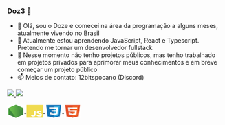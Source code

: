 ### Doz3 🚀

- 👋 Olá, sou o Doze e comecei na área da programação a alguns meses, atualmente vivendo no Brasil
- 🌱 Atualmente estou aprendendo JavaScript, React e Typescript. Pretendo me tornar um desenvolvedor fullstack
- 📝 Nesse momento não tenho projetos públicos, mas tenho trabalhado em projetos privados para aprimorar meus conhecimentos e em breve começar um projeto público
- 📫 Meios de contato: 12bitspocano (Discord)

<div>
  <a href="https://github.com/doz3ops/doz3ops">
  <img height='200em' src="https://github-readme-stats.vercel.app/api?username=doz3ops&show_icons=true&theme=dracula">
  <img height='200em' src="https://github-readme-stats.vercel.app/api/top-langs/?username=doz3ops&layout=compact&langs_count=16&theme=dracula">
</div>
<div style="display: inline_block"><br>
  <img align="center" alt="Doze-node" height="30" width="40" src="https://raw.githubusercontent.com/devicons/devicon/master/icons/nodejs/nodejs-original.svg">
  <img align="center" alt="Doze-JS" height="30" width="40" src="https://raw.githubusercontent.com/devicons/devicon/master/icons/javascript/javascript-plain.svg">
  <img align="center" alt="Doze-JS" height="30" width="40" src="https://raw.githubusercontent.com/devicons/devicon/master/icons/css3/css3-original.svg">
  <img align="center" alt="Doze-JS" height="30" width="40" src="https://raw.githubusercontent.com/devicons/devicon/master/icons/html5/html5-original.svg">
</div>
